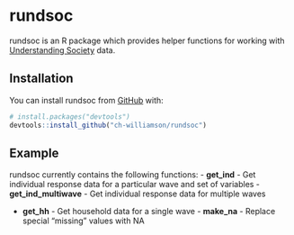 
<!-- README.md is generated from README.Rmd. Please edit that file -->

# rundsoc

<!-- badges: start -->
<!-- badges: end -->

rundsoc is an R package which provides helper functions for working with
[Understanding Society](https://www.understandingsociety.ac.uk/) data.

## Installation

You can install rundsoc from [GitHub](https://github.com/) with:

``` r
# install.packages("devtools")
devtools::install_github("ch-williamson/rundsoc")
```

## Example

rundsoc currently contains the following functions: - **get_ind** - Get
individual response data for a particular wave and set of variables -
**get_ind_multiwave** - Get individual response data for multiple waves
- **get_hh** - Get household data for a single wave - **make_na** -
Replace special “missing” values with NA

